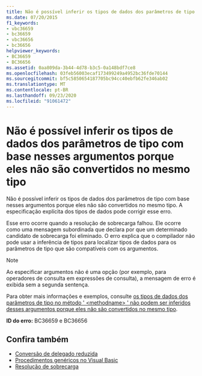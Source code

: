 ```yaml
---
title: Não é possível inferir os tipos de dados dos parâmetros de tipo com base nesses argumentos porque eles não são convertidos no mesmo tipo
ms.date: 07/20/2015
f1_keywords:
- vbc36659
- bc36659
- vbc36656
- bc36656
helpviewer_keywords:
- BC36659
- BC36656
ms.assetid: 0aa809da-3b44-4d78-b3c5-0a148bdf7ce8
ms.openlocfilehash: 03feb56003ecaf173499249a4952bc36fde70144
ms.sourcegitcommit: bf5c5850654187705bc94cc40ebfb62fe346ab02
ms.translationtype: MT
ms.contentlocale: pt-BR
ms.lasthandoff: 09/23/2020
ms.locfileid: "91061472"
---
```

# <a name="data-types-of-the-type-parameters-cannot-be-inferred-from-these-arguments-because-they-do-not-convert-to-the-same-type"></a>Não é possível inferir os tipos de dados dos parâmetros de tipo com base nesses argumentos porque eles não são convertidos no mesmo tipo

Não é possível inferir os tipos de dados dos parâmetros de tipo com base nesses argumentos porque eles não são convertidos no mesmo tipo. A especificação explícita dos tipos de dados pode corrigir esse erro.  
  
 Esse erro ocorre quando a resolução de sobrecarga falhou. Ele ocorre como uma mensagem subordinada que declara por que um determinado candidato de sobrecarga foi eliminado. O erro explica que o compilador não pode usar a inferência de tipos para localizar tipos de dados para os parâmetros de tipo que são compatíveis com os argumentos.  
  
> [!NOTE]
> Ao especificar argumentos não é uma opção (por exemplo, para operadores de consulta em expressões de consulta), a mensagem de erro é exibida sem a segunda sentença.  
  
 Para obter mais informações e exemplos, consulte [os tipos de dados dos parâmetros de tipo no método ' \<methodname> ' não podem ser inferidos desses argumentos porque eles não são convertidos no mesmo tipo](bc36660-bc36657.md).  
  
 **ID do erro:** BC36659 e BC36656  
  
## <a name="see-also"></a>Confira também

- [Conversão de delegado reduzida](../programming-guide/language-features/delegates/relaxed-delegate-conversion.md)
- [Procedimentos genéricos no Visual Basic](../programming-guide/language-features/data-types/generic-procedures.md)
- [Resolução de sobrecarga](../programming-guide/language-features/procedures/overload-resolution.md)
